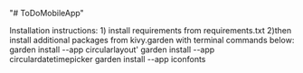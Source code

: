 "# ToDoMobileApp" 

Installation instructions:
    1) install requirements from requirements.txt 
    2)then install additional packages from kivy.garden with terminal commands below:
         garden install --app circularlayout'
         garden install --app circulardatetimepicker
         garden install --app iconfonts
